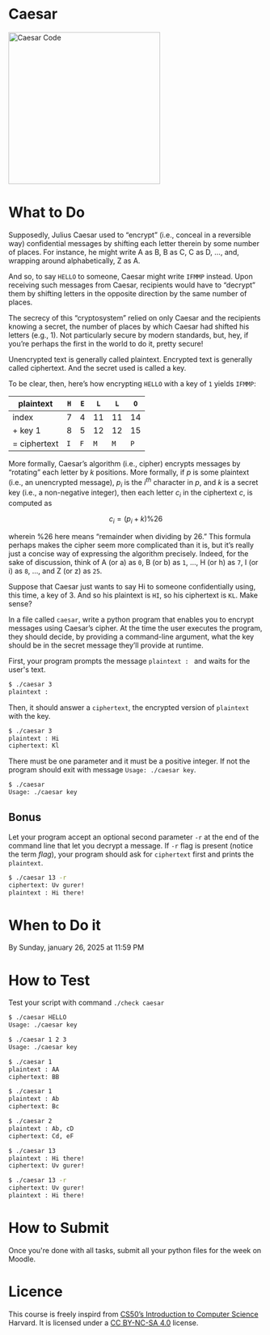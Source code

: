 # Caesar

<img src="https://cs50.harvard.edu/x/2024/psets/2/caesar/cipher.jpg" alt="Caesar Code" width="300">

# What to Do

Supposedly, Julius Caesar used to “encrypt” (i.e., conceal in a reversible way) confidential 
messages by shifting each letter therein by some number of places. For instance, he might 
write A as B, B as C, C as D, …, and, wrapping around alphabetically, Z as A. 

And so, to say `HELLO` to someone, Caesar might write `IFMMP` instead. 
Upon receiving such messages from Caesar, recipients would have to “decrypt” them by shifting 
letters in the opposite direction by the same number of places.

The secrecy of this “cryptosystem” relied on only Caesar and the recipients knowing a secret, 
the number of places by which Caesar had shifted his letters (e.g., 1). Not particularly secure 
by modern standards, but, hey, if you’re perhaps the first in the world to do it, pretty secure!

Unencrypted text is generally called plaintext. Encrypted text is generally called ciphertext. 
And the secret used is called a key.

To be clear, then, here’s how encrypting `HELLO` with a key of `1` yields `IFMMP`:

| **plaintext** | `H` | `E` | `L` | `L` | `O` |
| ------------- | --- | --- | --- | --- | --- |
| index | 7 | 4 | 11 | 11 | 14 |
| + key 1 | 8 | 5 | 12 | 12 | 15 |
| = ciphertext | `I` | `F` | `M` | `M` | `P` |

More formally, Caesar’s algorithm (i.e., cipher) encrypts messages by “rotating” 
each letter by $k$ positions. More formally, if $p$ is some plaintext (i.e., an unencrypted message), 
$p_i$ is the $i^{th}$ character in $p$, and $k$ is a secret key (i.e., a non-negative integer), 
then each letter $c_i$ in the ciphertext $c$, is computed as

$$ c_i = (p_i+k) \% 26 $$

wherein $\% 26$ here means “remainder when dividing by 26.” 
This formula perhaps makes the cipher seem more complicated than it is, 
but it’s really just a concise way of expressing the algorithm precisely. 
Indeed, for the sake of discussion, think of A (or a) as `0`, B (or b) as `1`, …, 
H (or h) as `7`, I (or i) as `8`, …, and Z (or z) as `25`. 

Suppose that Caesar just wants to say Hi to someone confidentially using, this time, a key of 3. 
And so his plaintext is `HI`, so his ciphertext is `KL`. Make sense?

In a file called `caesar`, write a python program that enables you to encrypt messages using Caesar’s cipher. 
At the time the user executes the program, they should decide, by providing a command-line argument, 
what the key should be in the secret message they’ll provide at runtime.

First, your program prompts the message `plaintext : ` and waits for the user's text.
```bash
$ ./caesar 3
plaintext : 
```
Then, it should answer a `ciphertext`, the encrypted version of `plaintext` with the key.
```bash
$ ./caesar 3 
plaintext : Hi
ciphertext: Kl
```

There must be one parameter and it must be a positive integer.
If not the program should exit with message `Usage: ./caesar key`.

```bash
$ ./caesar
Usage: ./caesar key
```

## Bonus

Let your program accept an optional second parameter `-r` at the end of the command line that let you decrypt a message.
If `-r` flag is present (notice the term *flag*), your program should ask for `ciphertext` first and prints
the `plaintext`.

```bash
$ ./caesar 13 -r
ciphertext: Uv gurer!
plaintext : Hi there! 
```

# When to Do it

By Sunday, january 26, 2025 at 11:59 PM

# How to Test

Test your script with command `./check caesar`

```bash
$ ./caesar HELLO
Usage: ./caesar key
```
```bash
$ ./caesar 1 2 3 
Usage: ./caesar key
```
```bash
$ ./caesar 1 
plaintext : AA
ciphertext: BB
```
```bash
$ ./caesar 1 
plaintext : Ab
ciphertext: Bc
```
```bash
$ ./caesar 2 
plaintext : Ab, cD
ciphertext: Cd, eF
```
```bash
$ ./caesar 13 
plaintext : Hi there! 
ciphertext: Uv gurer!
```
```bash
$ ./caesar 13 -r
ciphertext: Uv gurer!
plaintext : Hi there! 
```
# How to Submit

Once you're done with all tasks, submit all your python files for the week on Moodle.

# Licence

This course is freely inspird from [CS50’s Introduction to Computer Science](https://cs50.harvard.edu/x/2025/) Harvard. It is licensed under a [CC BY-NC-SA 4.0](https://creativecommons.org/licenses/by-nc-sa/4.0/) license. 
